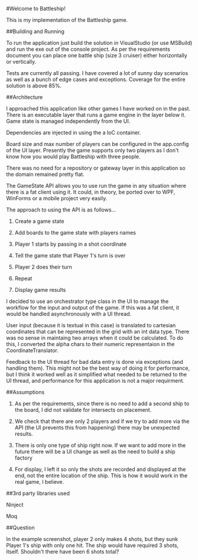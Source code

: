 #Welcome to Battleship!

This is my implementation of the Battleship game.

##Building and Running

To run the application just build the solution in VisualStudio (or use MSBuild) and run the exe out of the console project.  As per the requirements document you can place one battle ship (size 3 cruiser) either horizontally or vertically.

Tests are currently all passing. I have covered a lot of sunny day scenarios as well as a bunch of edge cases and exceptions. Coverage for the entire solution is above 85%.  

##Architecture

I approached this application like other games I have worked on in the past. There is an executable layer that runs a game engine in the layer below it. Game state is managed independently from the UI. 

Dependencies are injected in using the a IoC container.

Board size and max number of players can be configured in the app.config of the UI layer.  Presently the game supports only two players as I don't know how you would play Battleship with three people.

There was no need for a repository or gateway layer in this application so the domain remained pretty flat. 

The GameState API allows you to use run the game in any situation where there is a fat client using it. It could, in theory, be ported over to WPF, WinForms or a mobile project very easily.

The approach to using the API is as follows...

1) Create a game state

2) Add boards to the game state with players names

3) Player 1 starts by passing in a shot coordinate

4) Tell the game state that Player 1's turn is over

5) Player 2 does their turn

6) Repeat

7) Display game results

I decided to use an orchestrator type class in the UI to manage the workflow for the input and output of the game. If this was a fat client, it would be handled asynchronously with a UI thread.

User input (because it is textual in this case) is translated to cartesian coordinates that can be represented in the grid with an int data type. There was no sense in maintaing two arrays when it could be calculated. To do this, I converted the alpha chars to their numeric representaion in the CoordinateTranslator.

Feedback to the UI thread for bad data entry is done via exceptions (and handling them). This might not be the best way of doing it for performance, but I think it worked well as it simplified what needed to be returned to the UI thread, and performance for this application is not a major requirment.

##Assumptions

1) As per the requirements, since there is no need to add a second ship to the board, I did not validate for intersects on placement.

2) We check that there are only 2 players and if we try to add more via the API (the UI prevents this from happening) there may be unexpected results.

3) There is only one type of ship right now. If we want to add more in the future there will be a UI change as well as the need to build a ship factory

4) For display, I left it so only the shots are recorded and displayed at the end, not the entire location of the ship.  This is how it would work in the real game, I believe.

##3rd party libraries used

Ninject

Moq

##Question

In the example screenshot, player 2 only makes 4 shots, but they sunk Player 1's ship with only one hit.  The ship would have required 3 shots, itself.  Shouldn't there have been 6 shots total?
